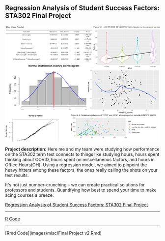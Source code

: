 ## Regression Analysis of Student Success Factors: STA302 Final Project

<img src="images/misc pics/school project.png?raw=true"/>

**Project description:** 
Here me and my team were studying how performance on the STA302 term test connects to things like studying hours, hours spent thinking about COVID, hours spent on miscellaneous factors, and hours in Office Hours(OH). 
Using a regression model, we aimed to pinpoint the heavy hitters among these factors, the ones really calling the shots on your test results.

It's not just number-crunching – we can create practical solutions for professors and students. Quantifying how best to spend your time to make acing courses a breeze.

[Regression Analysis of Student Success Factors: STA302 Final Project](pdf/STA302-Final-Project.pdf)

---
[R Code](images/misc/Final-Project-v2.R)

---
[Rmd Code](images/misc/Final Project v2.Rmd)
